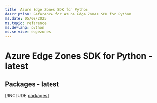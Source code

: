 ```yaml
---
title: Azure Edge Zones SDK for Python
description: Reference for Azure Edge Zones SDK for Python
ms.date: 05/08/2025
ms.topic: reference
ms.devlang: python
ms.service: edgezones
---
```

# Azure Edge Zones SDK for Python - latest
## Packages - latest
[!INCLUDE [packages](edge-zones-index.md)]